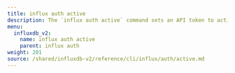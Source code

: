 ```yaml
---
title: influx auth active
description: The `influx auth active` command sets an API token to active in InfluxDB.
menu:
  influxdb_v2:
    name: influx auth active
    parent: influx auth
weight: 201
source: /shared/influxdb-v2/reference/cli/influx/auth/active.md
---
```


<!-- The content for this file is located at
// SOURCE content/shared/influxdb-v2/reference/cli/influx/auth/active.md -->

